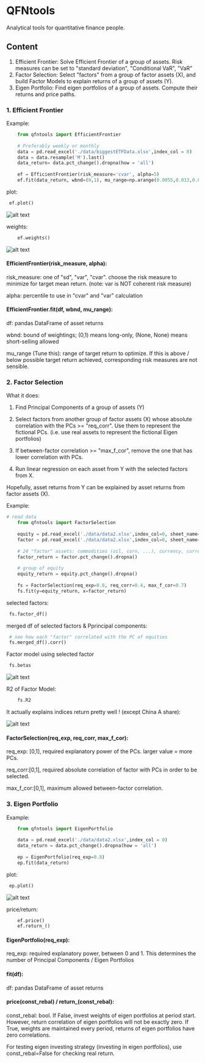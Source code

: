 # QFNtools

Analytical tools for quantitative finance people.

## Content
1. Efficient Frontier: Solve Efficient Frontier of a group of assets. Risk measures can be set to "standard deviation", "Conditional VaR", "VaR"
2. Factor Selection: Select "factors" from a group of factor assets (X), and build Factor Models to explain returns of a group of assets (Y).
3. Eigen Portfolio: Find eigen portfolios of a group of assets. Compute their returns and price paths.

### 1. Efficient Frontier

Example:

```python
    from qfntools import EfficientFrontier
   
    # Preferably weekly or monthly
    data = pd.read_excel('./data/biggestETFData.xlsx',index_col = 0)
    data = data.resample('M').last()
    data_return= data.pct_change().dropna(how = 'all')
   
    ef = EfficientFrontier(risk_measure='cvar', alpha=5)
    ef.fit(data_return, wbnd=(0,1), mu_range=np.arange(0.0055,0.013,0.0002))
```

plot:
   ```python
    ef.plot()
```

![alt text](https://github.com/johncky/Quantitative-Finance/blob/main/pic/1_EF(cvar).png?raw=true)


weights:
```python
    ef.weights()
```

![alt text](https://github.com/johncky/Quantitative-Finance/blob/main/pic/1_weights.png?raw=true)

#### EfficientFrontier(risk_measure, alpha):
risk_measure: one of "sd", "var", "cvar". choose the risk measure to minimize for target mean return. (note: var is NOT coherent risk measure)

alpha: percentile to use in "cvar" and "var" calculation

#### EfficientFrontier.fit(df, wbnd, mu_range):

df: pandas DataFrame of asset returns

wbnd: bound of weightings; (0,1) means long-only, (None, None) means short-selling allowed

mu_range (Tune this): range of target return to optimize. If this is above / below possible target return achieved, corresponding risk measures are not sensible. 

### 2. Factor Selection
What it does:

1. Find Principal Components of a group of assets (Y)
2. Select factors from another group of factor assets (X) whose absolute correlation with the PCs >= "req_corr". Use them
   to represent the fictional PCs. (i.e. use real assets to represent the fictional Eigen portfolios)

3. If between-factor correlation >= "max_f_cor", remove the one that has lower correlation with PCs.
4. Run linear regression on each asset from Y with the selected factors from X. 
   
Hopefully, asset returns from Y can be explained by asset returns from factor assets (X).

Example:

```python
# read data
    from qfntools import FactorSelection
    
    equity = pd.read_excel('./data/data2.xlsx',index_col=0, sheet_name='equity')
    factor = pd.read_excel('./data/data2.xlsx',index_col=0, sheet_name='factor')
    
    # 24 "factor" assets: commodities (oil, corn, ...), currency, currency pair, bond, ... 
    factor_return = factor.pct_change().dropna()
    
    # group of equity
    equity_return = equity.pct_change().dropna()
    
    fs = FactorSelection(req_exp=0.8, req_corr=0.4, max_f_cor=0.7)
    fs.fit(y=equity_return, x=factor_return)
```

selected factors:
   ```python
    fs.factor_df()
```

merged df of selected factors & Pprincipal components:
   ```python
    # see how each "factor" correlated with the PC of equities
    fs.merged_df().corr()
```

Factor model using selected factor
   ```python
    fs.betas
```

![alt text](https://github.com/johncky/Quantitative-Finance/blob/main/pic/3_model.png?raw=true)


R2 of Factor Model:
```python
    fs.R2
```

It actually explains indices return pretty well ! (except China A share):

![alt text](https://github.com/johncky/Quantitative-Finance/blob/main/pic/3_r2.png?raw=true)


#### FactorSelection(req_exp, req_corr, max_f_cor):
req_exp: [0,1], required explanatory power of the PCs. larger value = more PCs.

req_corr:[0,1], required absolute correlation of factor with PCs in order to be selected.

max_f_cor:[0,1], maximum allowed between-factor correlation.

### 3. Eigen Portfolio

Example:

```python
    from qfntools import EigenPortfolio
   
    data = pd.read_excel('./data/data2.xlsx',index_col = 0)
    data_return = data.pct_change().dropna(how = 'all')
   
    ep = EigenPortfolio(req_exp=0.8)
    ep.fit(data_return)
```

plot:
   ```python
    ep.plot()
```

![alt text](https://github.com/johncky/Quantitative-Finance/blob/main/pic/2_3.png?raw=true)


price/return:
```python
    ef.price()
    ef.return_()
```

#### EigenPortfolio(req_exp):
req_exp: required explanatory power, between 0 and 1. This determines the number of Principal Components / Eigen Portfolios


#### fit(df):
df: pandas DataFrame of asset returns

#### price(const_rebal) / return_(const_rebal):
const_rebal: bool. If False, invest weights of eigen portfolios at period start. However, return correlation
of eigen portfolios will not be exactly zero. If True, weights are maintained every period, returns of eigen portfolios have zero correlations.

For testing eigen investing strategy (investing in eigen portfolios), use const_rebal=False for checking real return.



